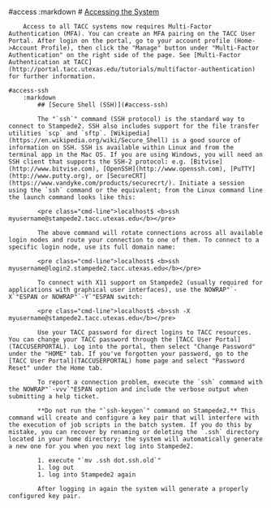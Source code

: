 #access
	:markdown
		# [Accessing the System](#access)

		Access to all TACC systems now requires Multi-Factor Authentication (MFA). You can create an MFA pairing on the TACC User Portal. After login on the portal, go to your account profile (Home->Account Profile), then click the "Manage" button under "Multi-Factor Authentication" on the right side of the page. See [Multi-Factor Authentication at TACC](http://portal.tacc.utexas.edu/tutorials/multifactor-authentication) for further information. 

	#access-ssh
		:markdown
			## [Secure Shell (SSH)](#access-ssh)

			The "`ssh`" command (SSH protocol) is the standard way to connect to Stampede2. SSH also includes support for the file transfer utilities `scp` and `sftp`. [Wikipedia](https://en.wikipedia.org/wiki/Secure_Shell) is a good source of information on SSH. SSH is available within Linux and from the terminal app in the Mac OS. If you are using Windows, you will need an SSH client that supports the SSH-2 protocol: e.g. [Bitvise](http://www.bitvise.com), [OpenSSH](http://www.openssh.com), [PuTTY](http://www.putty.org), or [SecureCRT](https://www.vandyke.com/products/securecrt/). Initiate a session using the `ssh` command or the equivalent; from the Linux command line the launch command looks like this:

			<pre class="cmd-line">localhost$ <b>ssh myusername@stampede2.tacc.utexas.edu</b></pre>

			The above command will rotate connections across all available login nodes and route your connection to one of them. To connect to a specific login node, use its full domain name:

			<pre class="cmd-line">localhost$ <b>ssh myusername@login2.stampede2.tacc.utexas.edu</b></pre>

			To connect with X11 support on Stampede2 (usually required for applications with graphical user interfaces), use the NOWRAP"`-X`"ESPAN or NOWRAP"`-Y`"ESPAN switch:

			<pre class="cmd-line">localhost$ <b>ssh -X myusername@stampede2.tacc.utexas.edu</b></pre>

			Use your TACC password for direct logins to TACC resources. You can change your TACC password through the [TACC User Portal](TACCUSERPORTAL). Log into the portal, then select "Change Password" under the "HOME" tab. If you've forgotten your password, go to the [TACC User Portal](TACCUSERPORTAL) home page and select "Password Reset" under the Home tab.

			To report a connection problem, execute the `ssh` command with the NOWRAP"`-vvv`"ESPAN option and include the verbose output when submitting a help ticket.

			**Do not run the "`ssh-keygen`" command on Stampede2.** This command will create and configure a key pair that will interfere with the execution of job scripts in the batch system. If you do this by mistake, you can recover by renaming or deleting the `.ssh` directory located in your home directory; the system will automatically generate a new one for you when you next log into Stampede2.

			1. execute "`mv .ssh dot.ssh.old`" 
			1. log out
			1. log into Stampede2 again

			After logging in again the system will generate a properly configured key pair.


